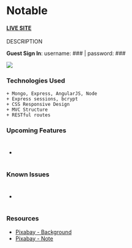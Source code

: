 # Notable

#### [LIVE SITE](https://notablenote.herokuapp.com/)

DESCRIPTION

**Guest Sign In**:  username: ### | password: ###

![](#)

### Technologies Used

```
+ Mongo, Express, AngularJS, Node
+ Express sessions, bcrypt
+ CSS Responsive Design
+ MVC Structure
+ RESTful routes
```

### Upcoming Features
+ #

### Known Issues
+ #

### Resources
+ [Pixabay - Background](https://pixabay.com/en/backdrop-background-blank-board-72250/)
+ [Pixabay - Note](https://pixabay.com/en/note-post-it-reminder-sticky-note-147951/)
